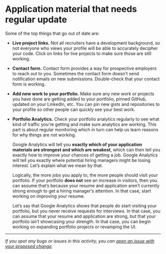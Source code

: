 # Application material that needs regular update

Some of the top things that go out of date are: 

- **Live project links.** Not all recruiters have a development background, so not everyone who views your profile will be able to accurately decipher your code. Click on links for live projects to make sure those are still working.
- **Contact form.** Contact form provides a way for prospective employers to reach out to you. Sometimes the contact form doesn't send notification emails on new submissions. Double-check that your contact form is working.
- **Add new work to your portfolio.** Make sure any new work or projects you have done are getting added to your portfolio, pinned GitHub, updated on your LinkedIn, etc. You can pin new gists and repositories to your profile so other people can quickly see your best work.
- **Portfolio Analytics.** Check your portfolio analytics regularly to see what kind of traffic you're getting and make sure analytics are working. This part is about regular monitoring which in turn can help us learn reasons for why things are not working.

    Google Analytics will tell you **exactly which of your application materials are strongest and which are weakest**, which can then tell you exactly how to improve your chances of getting a job. Google Analytics will tell you exactly where potential hiring managers might be losing interest. Let’s explain what we mean by that.

    Logically, the more jobs you apply to, the more people should visit your portfolio. If your portfolio **does not** see an increase in visitors, then you can assume that’s because your resume and application aren’t currently strong enough to get a hiring manager’s attention. In that case, start working on improving your resume. 

    Let’s say that Google Analytics shows that people do start visiting your portfolio, but you never receive requests for interviews. In that case, you can assume that your resume and application are strong, but that your portfolio isn’t showcasing your strength. In that case, you can begin working on expanding portfolio projects or revamping the UI.


------

_If you spot any bugs or issues in this activity, you can [open an issue with your proposed change](https://github.com/microverseinc/curriculum-transversal-skills/blob/main/git-github/articles/open_issue.md)._
